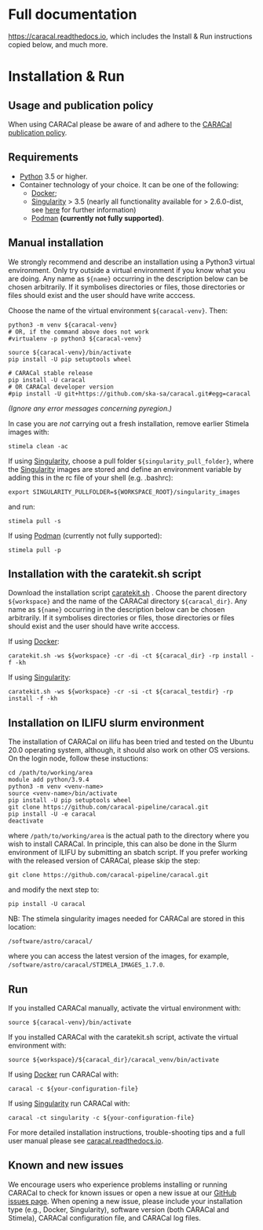 # Full documentation
https://caracal.readthedocs.io, which includes the Install & Run instructions copied below, and much more.

# Installation & Run

## Usage and publication policy

When using CARACal please be aware of and adhere to the [CARACal publication policy](https://docs.google.com/document/d/e/2PACX-1vTqZoKhdewnWvxvEI4C9DxI-IHP1FTCoC5Iqz_MqlX63q8UnnpcqoZvVf-sSfqACu8sA_nufkXICUH6/pub).

## Requirements
- [Python](https://www.python.org) 3.5 or higher.
- Container technology of your choice. It can be one of the following:
  - [Docker](https://www.docker.com);
  - [Singularity](https://github.com/sylabs/singularity) > 3.5 (nearly all functionality available for > 2.6.0-dist, see [here](https://github.com/caracal-pipeline/caracal/issues/1154) for further information)
  - [Podman](https://podman.io) **(currently not fully supported)**.

## Manual installation

We strongly recommend and describe an installation using a Python3 virtual environment. Only try outside a virtual environment if you know what you are doing. Any name as ``${name}`` occurring in the description below can be chosen arbitrarily. If it symbolises directories or files, those directories or files should exist and the user should have write acccess.

Choose the name of the virtual environment `${caracal-venv}`. Then:

```
python3 -m venv ${caracal-venv}
# OR, if the command above does not work
#virtualenv -p python3 ${caracal-venv}

source ${caracal-venv}/bin/activate
pip install -U pip setuptools wheel

# CARACal stable release
pip install -U caracal
# OR CARACal developer version
#pip install -U git+https://github.com/ska-sa/caracal.git#egg=caracal
```
*(Ignore any error messages concerning pyregion.)*

In case you are *not* carrying out a fresh installation, remove earlier Stimela images with:

```
stimela clean -ac
```

<!-- Then, if using [Docker](https://www.docker.com):

```
stimela pull
```
-->

If using [Singularity](https://github.com/sylabs/singularity), choose a pull folder `${singularity_pull_folder}`, where the [Singularity](https://github.com/sylabs/singularity) images are stored and define an environment variable by adding this in the rc file of your shell (e.g. .bashrc):

```
export SINGULARITY_PULLFOLDER=${WORKSPACE_ROOT}/singularity_images
```
and run:

``` 
stimela pull -s
```

If using [Podman](https://podman.io) (currently not fully supported):

```
stimela pull -p
``` 

## Installation with the caratekit.sh script

Download the installation script [caratekit.sh](https://github.com/caracal-pipeline/caracal/blob/master/caratekit.sh) . Choose the parent directory `${workspace}` and the name of the CARACal directory `${caracal_dir}`. Any name as ``${name}`` occurring in the description below can be chosen arbitrarily. If it symbolises directories or files, those directories or files should exist and the user should have write acccess.

If using [Docker](https://www.docker.com):

```
caratekit.sh -ws ${workspace} -cr -di -ct ${caracal_dir} -rp install -f -kh
```

If using [Singularity](https://github.com/sylabs/singularity):

```
caratekit.sh -ws ${workspace} -cr -si -ct ${caracal_testdir} -rp install -f -kh
```

## Installation on ILIFU slurm environment

The installation of CARACal on ilifu has been tried and tested on the Ubuntu 20.0 operating system, although, it should also work on other OS versions. On the login node, follow these instuctions:

```
cd /path/to/working/area
module add python/3.9.4
python3 -m venv <venv-name>
source <venv-name>/bin/activate
pip install -U pip setuptools wheel
git clone https://github.com/caracal-pipeline/caracal.git
pip install -U -e caracal
deactivate
```
where `/path/to/working/area` is the actual path to the directory where you wish to install CARACal.
In principle, this can also be done in the Slurm environment of ILIFU by submitting an sbatch script. If you prefer working with the released version of CARACal, please skip the step: 

```
git clone https://github.com/caracal-pipeline/caracal.git

```
and modify the next step to:

```
pip install -U caracal

```

NB: The stimela singularity images needed for CARACal are stored in this location:
```
/software/astro/caracal/
```
where you can access the latest version of the images, for example, ` /software/astro/caracal/STIMELA_IMAGES_1.7.0 `. 
## Run

If you installed CARACal manually, activate the virtual environment with:
```
source ${caracal-venv}/bin/activate
```

If you installed CARACal with the caratekit.sh script, activate the virtual environment with:
```
source ${workspace}/${caracal_dir}/caracal_venv/bin/activate
```

If using [Docker](https://www.docker.com) run CARACal with:

```
caracal -c ${your-configuration-file}
```

If using [Singularity](https://github.com/sylabs/singularity) run CARACal with:

```
caracal -ct singularity -c ${your-configuration-file}
```

For more detailed installation instructions, trouble-shooting tips and a full user manual please see [caracal.readthedocs.io](https://caracal.readthedocs.io).


## Known and new issues

We encourage users who experience problems installing or running CARACal to check for known issues or open a new issue at
our [GitHub issues page](https://github.com/caracal-pipeline/caracal/issues). When opening a new issue, please include your installation type (e.g., Docker, Singularity), software version (both CARACal and Stimela), CARACal configuration file, and CARACal log files.
